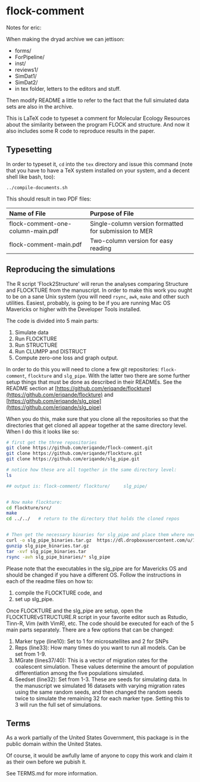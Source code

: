 # flock-comment

Notes for eric:

When making the dryad archive we can jettison:

* forms/
* ForPipeline/
* inst/
* reviews1/
* SimDat1/
* SimDat2/
* in tex folder, letters to the editors and stuff.

Then modify README a little to refer to the fact that the full simulated data sets
are also in the archive.

This is LaTeX code to typeset a comment for Molecular Ecology Resources
about the similarity between the program FLOCK and structure.  And now it also 
includes some R code to reproduce results in the paper.

## Typesetting
In order to typeset it, `cd` into the `tex` directory and issue this
command (note that you have to have a TeX system installed on your
system, and a decent shell like bash, too):
```
../compile-documents.sh
```
This should result in two PDF files:

| Name of File  | Purpose of File |
| :-------------| :---------------|
| flock-comment-one-column-main.pdf   |  Single-column version formatted for submission to MER |
| flock-comment-main.pdf              |  Two-column version for easy reading                   |


## Reproducing the simulations

The R script 'Flock2Structure' will rerun the analyses comparing Structure and FLOCKTURE from the 
manuscript.  In order to make this work you ought to be on a sane Unix system (you will need `rsync`,
`awk`, `make` and other such utilities.  Easiest, probably, is going to
be if you are running Mac OS Mavericks or higher with the Developer Tools installed.

The code is divided into 5 main parts: 

1. Simulate data
2. Run FLOCKTURE
3. Run STRUCTURE
4. Run CLUMPP and DISTRUCT
5. Compute zero-one loss and graph output.  

In order to do this you will need to clone a few git repositories: `flock-comment`, `flockture` and 
`slg_pipe`.  With the latter two there are some further setup things that must be done as described
in their READMEs.  See the README section at 
[https://github.com/eriqande/flockture](https://github.com/eriqande/flockture) and
[https://github.com/eriqande/slg_pipe](https://github.com/eriqande/slg_pipe)

When you do this, make sure that you clone all the repositories so that the directories
that get cloned all appear together at the same directory level.  When I do this it looks like
so:

```sh
# first get the three repositories
git clone https://github.com/eriqande/flock-comment.git
git clone https://github.com/eriqande/flockture.git
git clone https://github.com/eriqande/slg_pipe.git

# notice how these are all together in the same directory level:
ls

## output is: flock-comment/ flockture/     slg_pipe/


# Now make flockture:
cd flockture/src/
make
cd ../../   # return to the directory that holds the cloned repos


# Then get the necessary binaries for slg_pipe and place them where needed
curl -o slg_pipe_binaries.tar.gz  https://dl.dropboxusercontent.com/u/19274778/slg_pipe_binaries.tar.gz
gunzip slg_pipe_binaries.tar.gz 
tar -xvf slg_pipe_binaries.tar 
rsync -avh slg_pipe_binaries/* slg_pipe


```
Please note that the executables in the slg_pipe are for Mavericks OS and should be changed if you have a different OS. Follow the instructions in each of the readme files on how to:

1. compile the FLOCKTURE code, and
2. set up slg_pipe.

Once FLOCKTURE and the slg_pipe are setup, open the FLOCKTUREvSTRUCTURE.R script in your favorite editor such as Rstudio, Tinn-R, Vim (with VimR), etc. The code should be executed for each of the 5 main parts separately. There are a few options that can be changed:

1. Marker type (line10): Set to 1 for microsatellites and 2 for SNPs
2. Reps (line33): How many times do you want to run all models. Can be set from 1-9.
3. MGrate (lines37/40): This is a vector of migration rates for the coalescent simulation. These values determine the amount of population differentiation among the five populations simulated. 
4. Seedset (line32): Set from 1-3. These are seeds for simulating data. In the manuscript we simulated 16 datasets with varying migration rates using the same random seeds, and then changed the random seeds twice to simulate the remaining 32 for each marker type. Setting this to 3 will run the full set of simulations.


## Terms 

As a work partially of the United States Government, this package is in the
public domain within the United States. 

Of course, it would be awfully lame of anyone to copy this work and claim it as their
own before we pubish it.

See TERMS.md for more information.


